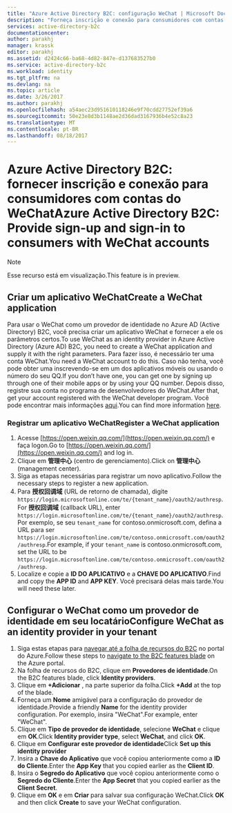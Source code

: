 ```yaml
---
title: "Azure Active Directory B2C: configuração WeChat | Microsoft Docs"
description: "Forneça inscrição e conexão para consumidores com contas do WeChat em seus aplicativos protegidos pelo Azure Active Directory B2C."
services: active-directory-b2c
documentationcenter: 
author: parakhj
manager: krassk
editor: parakhj
ms.assetid: d2424c66-ba68-4d82-847e-d137683527b0
ms.service: active-directory-b2c
ms.workload: identity
ms.tgt_pltfrm: na
ms.devlang: na
ms.topic: article
ms.date: 3/26/2017
ms.author: parakhj
ms.openlocfilehash: a54aec23d951610118246e9f70cdd27752ef39a6
ms.sourcegitcommit: 50e23e8d3b1148ae2d36dad3167936b4e52c8a23
ms.translationtype: MT
ms.contentlocale: pt-BR
ms.lasthandoff: 08/18/2017
---
```

# <a name="azure-active-directory-b2c-provide-sign-up-and-sign-in-to-consumers-with-wechat-accounts"></a><span data-ttu-id="a1401-103">Azure Active Directory B2C: fornecer inscrição e conexão para consumidores com contas do WeChat</span><span class="sxs-lookup"><span data-stu-id="a1401-103">Azure Active Directory B2C: Provide sign-up and sign-in to consumers with WeChat accounts</span></span>

> [!NOTE]
> <span data-ttu-id="a1401-104">Esse recurso está em visualização.</span><span class="sxs-lookup"><span data-stu-id="a1401-104">This feature is in preview.</span></span>
> 

## <a name="create-a-wechat-application"></a><span data-ttu-id="a1401-105">Criar um aplicativo WeChat</span><span class="sxs-lookup"><span data-stu-id="a1401-105">Create a WeChat application</span></span>

<span data-ttu-id="a1401-106">Para usar o WeChat como um provedor de identidade no Azure AD (Active Directory) B2C, você precisa criar um aplicativo WeChat e fornecer a ele os parâmetros certos.</span><span class="sxs-lookup"><span data-stu-id="a1401-106">To use WeChat as an identity provider in Azure Active Directory (Azure AD) B2C, you need to create a WeChat application and supply it with the right parameters.</span></span> <span data-ttu-id="a1401-107">Para fazer isso, é necessário ter uma conta WeChat.</span><span class="sxs-lookup"><span data-stu-id="a1401-107">You need a WeChat account to do this.</span></span> <span data-ttu-id="a1401-108">Caso não tenha, você pode obter uma inscrevendo-se em um dos aplicativos móveis ou usando o número do seu QQ.</span><span class="sxs-lookup"><span data-stu-id="a1401-108">If you don’t have one, you can get one by signing up through one of their mobile apps or by using your QQ number.</span></span> <span data-ttu-id="a1401-109">Depois disso, registre sua conta no programa de desenvolvedores do WeChat.</span><span class="sxs-lookup"><span data-stu-id="a1401-109">After that, get your account registered with the WeChat developer program.</span></span> <span data-ttu-id="a1401-110">Você pode encontrar mais informações [aqui](http://kf.qq.com/faq/161220Brem2Q161220uUjERB.html).</span><span class="sxs-lookup"><span data-stu-id="a1401-110">You can find more information [here](http://kf.qq.com/faq/161220Brem2Q161220uUjERB.html).</span></span>

### <a name="register-a-wechat-application"></a><span data-ttu-id="a1401-111">Registrar um aplicativo WeChat</span><span class="sxs-lookup"><span data-stu-id="a1401-111">Register a WeChat application</span></span>

1. <span data-ttu-id="a1401-112">Acesse [https://open.weixin.qq.com/](https://open.weixin.qq.com/) e faça logon.</span><span class="sxs-lookup"><span data-stu-id="a1401-112">Go to [https://open.weixin.qq.com/](https://open.weixin.qq.com/) and log in.</span></span>
2. <span data-ttu-id="a1401-113">Clique em **管理中心** (centro de gerenciamento).</span><span class="sxs-lookup"><span data-stu-id="a1401-113">Click on **管理中心** (management center).</span></span>
3. <span data-ttu-id="a1401-114">Siga as etapas necessárias para registrar um novo aplicativo.</span><span class="sxs-lookup"><span data-stu-id="a1401-114">Follow the necessary steps to register a new application.</span></span>
4. <span data-ttu-id="a1401-115">Para **授权回调域** (URL de retorno de chamada), digite `https://login.microsoftonline.com/te/{tenant_name}/oauth2/authresp`.</span><span class="sxs-lookup"><span data-stu-id="a1401-115">For **授权回调域** (callback URL), enter `https://login.microsoftonline.com/te/{tenant_name}/oauth2/authresp`.</span></span> <span data-ttu-id="a1401-116">Por exemplo, se seu `tenant_name` for contoso.onmicrosoft.com, defina a URL para ser `https://login.microsoftonline.com/te/contoso.onmicrosoft.com/oauth2/authresp`.</span><span class="sxs-lookup"><span data-stu-id="a1401-116">For example, if your `tenant_name` is contoso.onmicrosoft.com, set the URL to be `https://login.microsoftonline.com/te/contoso.onmicrosoft.com/oauth2/authresp`.</span></span>
5. <span data-ttu-id="a1401-117">Localize e copie a **ID DO APLICATIVO** e a **CHAVE DO APLICATIVO**.</span><span class="sxs-lookup"><span data-stu-id="a1401-117">Find and copy the **APP ID** and **APP KEY**.</span></span> <span data-ttu-id="a1401-118">Você precisará delas mais tarde.</span><span class="sxs-lookup"><span data-stu-id="a1401-118">You will need these later.</span></span>

## <a name="configure-wechat-as-an-identity-provider-in-your-tenant"></a><span data-ttu-id="a1401-119">Configurar o WeChat como um provedor de identidade em seu locatário</span><span class="sxs-lookup"><span data-stu-id="a1401-119">Configure WeChat as an identity provider in your tenant</span></span>
1. <span data-ttu-id="a1401-120">Siga estas etapas para [navegar até a folha de recursos do B2C](active-directory-b2c-app-registration.md#navigate-to-b2c-settings) no portal do Azure.</span><span class="sxs-lookup"><span data-stu-id="a1401-120">Follow these steps to [navigate to the B2C features blade](active-directory-b2c-app-registration.md#navigate-to-b2c-settings) on the Azure portal.</span></span>
2. <span data-ttu-id="a1401-121">Na folha de recursos do B2C, clique em **Provedores de identidade**.</span><span class="sxs-lookup"><span data-stu-id="a1401-121">On the B2C features blade, click **Identity providers**.</span></span>
3. <span data-ttu-id="a1401-122">Clique em **+Adicionar** , na parte superior da folha.</span><span class="sxs-lookup"><span data-stu-id="a1401-122">Click **+Add** at the top of the blade.</span></span>
4. <span data-ttu-id="a1401-123">Forneça um **Nome** amigável para a configuração do provedor de identidade.</span><span class="sxs-lookup"><span data-stu-id="a1401-123">Provide a friendly **Name** for the identity provider configuration.</span></span> <span data-ttu-id="a1401-124">Por exemplo, insira "WeChat".</span><span class="sxs-lookup"><span data-stu-id="a1401-124">For example, enter "WeChat".</span></span>
5. <span data-ttu-id="a1401-125">Clique em **Tipo de provedor de identidade**, selecione **WeChat** e clique em **OK**.</span><span class="sxs-lookup"><span data-stu-id="a1401-125">Click **Identity provider type**, select **WeChat**, and click **OK**.</span></span>
6. <span data-ttu-id="a1401-126">Clique em **Configurar este provedor de identidade**</span><span class="sxs-lookup"><span data-stu-id="a1401-126">Click **Set up this identity provider**</span></span>
7. <span data-ttu-id="a1401-127">Insira a **Chave do Aplicativo** que você copiou anteriormente como a **ID do Cliente**.</span><span class="sxs-lookup"><span data-stu-id="a1401-127">Enter the **App Key** that you copied earlier as the **Client ID**.</span></span>
8. <span data-ttu-id="a1401-128">Insira o **Segredo do Aplicativo** que você copiou anteriormente como o **Segredo do Cliente**.</span><span class="sxs-lookup"><span data-stu-id="a1401-128">Enter the **App Secret** that you copied earlier as the **Client Secret**.</span></span>
9. <span data-ttu-id="a1401-129">Clique em **OK** e em **Criar** para salvar sua configuração WeChat.</span><span class="sxs-lookup"><span data-stu-id="a1401-129">Click **OK** and then click **Create** to save your WeChat configuration.</span></span>

